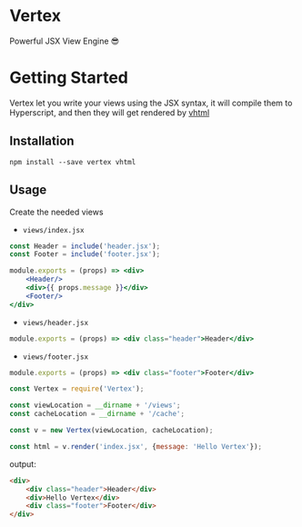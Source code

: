 # Vertex
Powerful JSX View Engine 😎

# Getting Started
Vertex let you write your views using the JSX syntax, it will compile them to Hyperscript, and then they will get rendered by [vhtml](https://github.com/developit/vhtml)

## Installation
```shell
npm install --save vertex vhtml
```

## Usage
Create the needed views

- `views/index.jsx`

```jsx
const Header = include('header.jsx');
const Footer = include('footer.jsx');

module.exports = (props) => <div>
    <Header/>
    <div>{{ props.message }}</div>
    <Footer/>
</div>
```

- `views/header.jsx`

```jsx
module.exports = (props) => <div class="header">Header</div>
```

- `views/footer.jsx`

```jsx
module.exports = (props) => <div class="footer">Footer</div>
```


```js
const Vertex = require('Vertex');

const viewLocation = __dirname + '/views';
const cacheLocation = __dirname + '/cache';

const v = new Vertex(viewLocation, cacheLocation);

const html = v.render('index.jsx', {message: 'Hello Vertex'});

```

output:
```html
<div>
    <div class="header">Header</div>
    <div>Hello Vertex</div>
    <div class="footer">Footer</div>
</div>
```